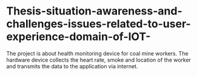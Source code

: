 # Thesis-situation-awareness-and-challenges-issues-related-to-user-experience-domain-of-IOT-
The project is about health monitoring device for coal mine workers. The hardware device collects the heart rate, smoke and location of the worker and transmits the data to the application via internet.
